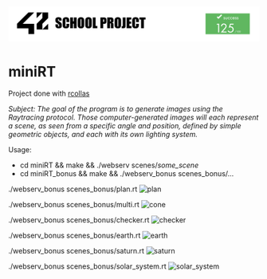 ![42](img/42Project.png "42")

# miniRT

Project done with [rcollas](https://github.com/rcollas)

*Subject: The goal of the program is to generate images using the Raytracing protocol.
Those computer-generated images will each represent a scene, as seen from a specific
angle and position, defined by simple geometric objects, and each with its own lighting
system.*

Usage:
- cd miniRT && make && ./webserv scenes/*some_scene*
- cd miniRT_bonus && make && ./webserv_bonus scenes_bonus/...

./webserv_bonus scenes_bonus/plan.rt
![plan](images/plan.png "plan")

./webserv_bonus scenes_bonus/multi.rt
![cone](images/cone.png "cone")

./webserv_bonus scenes_bonus/checker.rt
![checker](images/checker.png "checker")

./webserv_bonus scenes_bonus/earth.rt
![earth](images/earth.png "earth")

./webserv_bonus scenes_bonus/saturn.rt
![saturn](images/saturn.png "saturn")

./webserv_bonus scenes_bonus/solar_system.rt
![solar_system](images/solar_system.png "solar_system")
